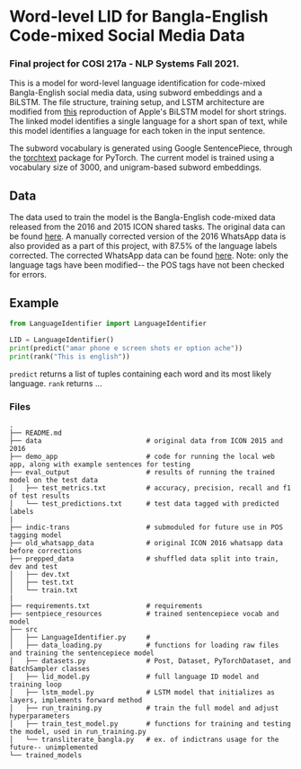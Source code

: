 # Word-level LID for Bangla-English Code-mixed Social Media Data
### Final project for COSI 217a - NLP Systems Fall 2021.

This is a model for word-level language identification for code-mixed Bangla-English social media data, using subword embeddings and a BiLSTM. The file structure, training setup, and LSTM architecture are modified from [this](https://github.com/AU-DIS/LSTM_langid) reproduction of Apple's BiLSTM model for short strings. The linked model identifies a single language for a short span of text, while this model identifies a language for each token in the input sentence.

The subword vocabulary is generated using Google SentencePiece, through the [torchtext](https://pytorch.org/text/stable/data_functional.html) package for PyTorch. The current model is trained using a vocabulary size of 3000, and unigram-based subword embeddings.  

## Data
The data used to train the model is the Bangla-English code-mixed data released from the 2016 and 2015 ICON shared tasks. The original data can be found [here](http://www.amitavadas.com/Code-Mixing.html). A manually corrected version of the 2016 WhatsApp data is also provided as a part of this project, with 87.5% of the language labels corrected. The corrected WhatsApp data can be found [here](https://github.com/aparnadutta/nlp-systems-final/blob/main/data/WA_BN_EN_CR_CORRECTED.txt). Note: only the language tags have been modified-- the POS tags have not been checked for errors.


## Example
```python
from LanguageIdentifier import LanguageIdentifier

LID = LanguageIdentifier()
print(predict("amar phone e screen shots er option ache"))
print(rank("This is english")) 
```
`predict` returns a list of tuples containing each word and its most likely language. 
`rank` returns ...


###  Files
```
.
├── README.md                     
├── data                          # original data from ICON 2015 and 2016
├── demo_app                      # code for running the local web app, along with example sentences for testing
├── eval_output                   # results of running the trained model on the test data
│   ├── test_metrics.txt          # accuracy, precision, recall and f1 of test results
│   └── test_predictions.txt      # test data tagged with predicted labels
|
├── indic-trans                   # submoduled for future use in POS tagging model
├── old_whatsapp_data             # original ICON 2016 whatsapp data before corrections
├── prepped_data                  # shuffled data split into train, dev and test
│   ├── dev.txt
│   ├── test.txt
│   └── train.txt
|
├── requirements.txt              # requirements
├── sentpiece_resources           # trained sentencepiece vocab and model
├── src
│   ├── LanguageIdentifier.py     # 
│   ├── data_loading.py           # functions for loading raw files and training the sentencepiece model
│   ├── datasets.py               # Post, Dataset, PyTorchDataset, and BatchSampler classes
│   ├── lid_model.py              # full language ID model and training loop
│   ├── lstm_model.py             # LSTM model that initializes as layers, implements forward method
│   ├── run_training.py           # train the full model and adjust hyperparameters
│   ├── train_test_model.py       # functions for training and testing the model, used in run_training.py
│   └── transliterate_bangla.py   # ex. of indictrans usage for the future-- unimplemented
└── trained_models
```


